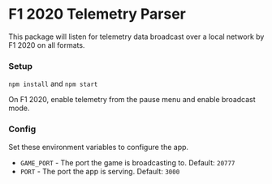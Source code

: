 # F1 2020 Telemetry Parser

This package will listen for telemetry data broadcast over a local network by F1 2020 on all
formats.

### Setup

`npm install` and `npm start`

On F1 2020, enable telemetry from the pause menu and enable broadcast mode.

### Config

Set these environment variables to configure the app.

-   `GAME_PORT` - The port the game is broadcasting to. Default: `20777`
-   `PORT` - The port the app is serving. Default: `3000`
